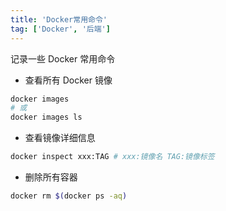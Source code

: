 ```yaml
---
title: 'Docker常用命令'
tag: ['Docker', '后端']
---
```


记录一些 Docker 常用命令

<!-- more -->

- 查看所有 Docker 镜像

```bash
docker images
# 或
docker images ls
```

- 查看镜像详细信息

```bash
docker inspect xxx:TAG # xxx:镜像名 TAG:镜像标签
```

- 删除所有容器

```bash
docker rm $(docker ps -aq)
```
